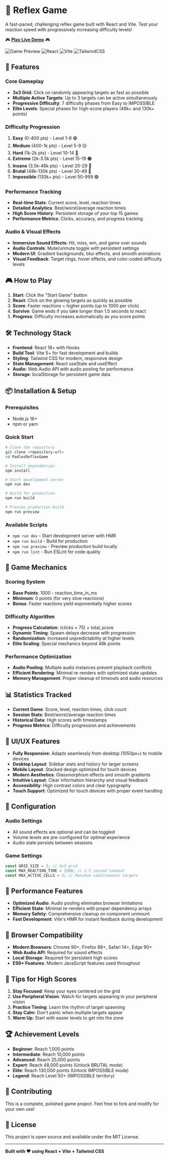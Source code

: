# 🎯 Reflex Game

A fast-paced, challenging reflex game built with React and Vite. Test your reaction speed with progressively increasing difficulty levels!

🎮 **[Play Live Demo](https://padletut.github.io/padles-reflex-game)** 🎮

![Game Preview](https://img.shields.io/badge/Status-Complete-brightgreen) ![React](https://img.shields.io/badge/React-18.0+-61DAFB?logo=react) ![Vite](https://img.shields.io/badge/Vite-5.0+-646CFF?logo=vite) ![TailwindCSS](https://img.shields.io/badge/Tailwind-3.0+-06B6D4?logo=tailwindcss)

## 🚀 Features

### Core Gameplay

- **3x3 Grid**: Click on randomly appearing targets as fast as possible
- **Multiple Active Targets**: Up to 3 targets can be active simultaneously
- **Progressive Difficulty**: 7 difficulty phases from Easy to IMPOSSIBLE
- **Elite Levels**: Special phases for high-score players (48k+ and 130k+ points)

### Difficulty Progression

1. **Easy** (0-400 pts) - Level 1-8 🟢
2. **Medium** (400-1k pts) - Level 5-9 🟡
3. **Hard** (1k-2k pts) - Level 10-14 🔴
4. **Extreme** (2k-3.5k pts) - Level 15-19 🟠
5. **Insane** (3.5k-48k pts) - Level 20-29 🔴
6. **Brutal** (48k-130k pts) - Level 30-49 🩷
7. **Impossible** (130k+ pts) - Level 50-999 🟣

### Performance Tracking

- **Real-time Stats**: Current score, level, reaction times
- **Detailed Analytics**: Best/worst/average reaction times
- **High Score History**: Persistent storage of your top 15 games
- **Performance Metrics**: Clicks, accuracy, and progress tracking

### Audio & Visual Effects

- **Immersive Sound Effects**: Hit, miss, win, and game over sounds
- **Audio Controls**: Mute/unmute toggle with persistent settings
- **Modern UI**: Gradient backgrounds, blur effects, and smooth animations
- **Visual Feedback**: Target rings, hover effects, and color-coded difficulty levels

## 🎮 How to Play

1. **Start**: Click the "Start Game" button
2. **React**: Click on the glowing targets as quickly as possible
3. **Score**: Faster reactions = higher points (up to 1000 per click)
4. **Survive**: Game ends if you take longer than 1.5 seconds to react
5. **Progress**: Difficulty increases automatically as you score points

## 🛠️ Technology Stack

- **Frontend**: React 18+ with Hooks
- **Build Tool**: Vite 5+ for fast development and builds
- **Styling**: Tailwind CSS for modern, responsive design
- **State Management**: React useState and useEffect
- **Audio**: Web Audio API with audio pooling for performance
- **Storage**: localStorage for persistent game data

## 📦 Installation & Setup

### Prerequisites

- Node.js 16+
- npm or yarn

### Quick Start

```bash
# Clone the repository
git clone <repository-url>
cd PadlesReflexGame

# Install dependencies
npm install

# Start development server
npm run dev

# Build for production
npm run build

# Preview production build
npm run preview
```

### Available Scripts

- `npm run dev` - Start development server with HMR
- `npm run build` - Build for production
- `npm run preview` - Preview production build locally
- `npm run lint` - Run ESLint for code quality

## 🎯 Game Mechanics

### Scoring System

- **Base Points**: 1000 - reaction_time_in_ms
- **Minimum**: 0 points (for very slow reactions)
- **Bonus**: Faster reactions yield exponentially higher scores

### Difficulty Algorithm

- **Progress Calculation**: (clicks × 75) + total_score
- **Dynamic Timing**: Spawn delays decrease with progression
- **Randomization**: Increased unpredictability at higher levels
- **Elite Scaling**: Special mechanics beyond 48k points

### Performance Optimization

- **Audio Pooling**: Multiple audio instances prevent playback conflicts
- **Efficient Rendering**: Minimal re-renders with optimized state updates
- **Memory Management**: Proper cleanup of timeouts and audio resources

## 📊 Statistics Tracked

- **Current Game**: Score, level, reaction times, click count
- **Session Stats**: Best/worst/average reaction times
- **Historical Data**: High scores with timestamps
- **Progress Metrics**: Difficulty progression and achievements

## 🎨 UI/UX Features

- **Fully Responsive**: Adapts seamlessly from desktop (1050px+) to mobile devices
- **Desktop Layout**: Sidebar stats and history for larger screens
- **Mobile Layout**: Stacked design optimized for touch devices
- **Modern Aesthetics**: Glassmorphism effects and smooth gradients
- **Intuitive Layout**: Clear information hierarchy and visual feedback
- **Accessibility**: High contrast colors and clear typography
- **Touch Support**: Optimized for touch devices with proper event handling

## 🔧 Configuration

### Audio Settings

- All sound effects are optional and can be toggled
- Volume levels are pre-configured for optimal experience
- Audio state persists between sessions

### Game Settings

```javascript
const GRID_SIZE = 3; // 3x3 grid
const MAX_REACTION_TIME = 1500; // 1.5 second timeout
const MAX_ACTIVE_CELLS = 3; // Maximum simultaneous targets
```

## 🚀 Performance Features

- **Optimized Audio**: Audio pooling eliminates browser limitations
- **Efficient State**: Minimal re-renders with proper dependency arrays
- **Memory Safety**: Comprehensive cleanup on component unmount
- **Fast Development**: Vite's HMR for instant feedback during development

## 📱 Browser Compatibility

- **Modern Browsers**: Chrome 90+, Firefox 88+, Safari 14+, Edge 90+
- **Web Audio API**: Required for sound effects
- **Local Storage**: Required for persistent high scores
- **ES6+ Features**: Modern JavaScript features used throughout

## 🎯 Tips for High Scores

1. **Stay Focused**: Keep your eyes centered on the grid
2. **Use Peripheral Vision**: Watch for targets appearing in your peripheral vision
3. **Practice Timing**: Learn the rhythm of target spawning
4. **Stay Calm**: Don't panic when multiple targets appear
5. **Warm Up**: Start with easier levels to get into the zone

## 🏆 Achievement Levels

- **Beginner**: Reach 1,000 points
- **Intermediate**: Reach 10,000 points
- **Advanced**: Reach 25,000 points
- **Expert**: Reach 48,000 points (Unlock BRUTAL mode)
- **Elite**: Reach 130,000 points (Unlock IMPOSSIBLE mode)
- **Legend**: Reach Level 50+ (IMPOSSIBLE territory)

## 🤝 Contributing

This is a complete, polished game project. Feel free to fork and modify for your own use!

## 📄 License

This project is open source and available under the MIT License.

---

**Built with ❤️ using React + Vite + Tailwind CSS**

